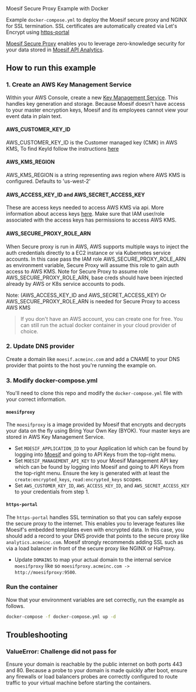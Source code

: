 Moesif Secure Proxy Example with Docker 

Example `docker-compose.yml` to deploy the Moesif secure proxy and NGINX for SSL termination. 
SSL certificates are automatically created via Let's Encrypt using [https-portal](https://github.com/SteveLTN/https-portal)

[Moesif Secure Proxy](https://www.moesif.com/docs/platform/secure-proxy/) enables you to leverage zero-knowledge security for your data stored in [Moesif API Analytics](https://www.moesif.com/).

## How to run this example

### 1. Create an AWS Key Management Service
Within your AWS Console, create a new [Key Management Service](https://aws.amazon.com/kms/). This handles key generation and storage. 
Because Moesif doesn't have access to your master encryption keys, Moesif and its employees cannot view your event data in plain text.

#### AWS_CUSTOMER_KEY_ID
AWS_CUSTOMER_KEY_ID is the Customer managed key (CMK) in AWS KMS, To find KeyId follow the instructions [here](https://docs.aws.amazon.com/kms/latest/developerguide/find-cmk-id-arn.html)
#### AWS_KMS_REGION
AWS_KMS_REGION is a string representing aws region where AWS KMS is configured. Defaults to 'us-west-2'
#### AWS_ACCESS_KEY_ID and AWS_SECRET_ACCESS_KEY
These are access keys needed to access AWS KMS via api. More information about access keys [here](https://docs.aws.amazon.com/general/latest/gr/aws-sec-cred-types.html#access-keys-and-secret-access-keys). Make sure that IAM user/role associated with the access keys has permissions to access AWS KMS.
#### AWS_SECURE_PROXY_ROLE_ARN
When Secure proxy is run in AWS,  AWS supports multiple ways to inject the auth credentials directly to a EC2 instance or via Kubernetes service accounts.
In this case pass the IAM role AWS_SECURE_PROXY_ROLE_ARN as environment variable, Secure Proxy will assume this role to gain auth access to AWS KMS. 
Note for Secure Proxy to assume role AWS_SECURE_PROXY_ROLE_ARN, base creds should have been injected already by AWS or K8s service accounts to pods.

Note: (AWS_ACCESS_KEY_ID and AWS_SECRET_ACCESS_KEY) Or AWS_SECURE_PROXY_ROLE_ARN is needed for Secure Proxy to access AWS KMS

> If you don't have an AWS account, you can create one for free. You can still run the actual docker container in your cloud provider of choice.

### 2. Update DNS provider

Create a domain like `moesif.acmeinc.com` and add a CNAME to your DNS provider that points to the host you're running the example on. 

### 3. Modify docker-compose.yml

You'll need to clone this repo and modify the `docker-compose.yml` file with your correct information.

#### `moesifproxy`

The `moesifproxy` is a image provided by Moesif that encrypts and decrypts your data on the fly using Bring Your Own Key (BYOK). Your master keys are stored in AWS Key Management Service. 

* Set `MOESIF_APPLICATION_ID` to your Application Id which can be found by logging into [Moesif](https://www.moesif.com) and going to API Keys from the top-right menu.
* Set `MOESIF_MANAGEMENT_API_KEY` to your Moesif Management API key which can be found by logging into Moesif and going to API Keys from the top-right menu.
Ensure the key is generated with at least the `create:encrypted_keys`, `read:encrypted_keys` scopes.
* Set `AWS_CUSTOMER_KEY_ID`, `AWS_ACCESS_KEY_ID`, and `AWS_SECRET_ACCESS_KEY` to your credentials from step 1. 

#### `https-portal`

The `https-portal` handles SSL termination so that you can safely expose the secure proxy to the internet. This enables you to leverage features like Moesif's embedded templates 
even with encrypted data. In this case, you should add a record to your DNS provide that points to the secure proxy like `analytics.acmeinc.com`. 
Moesif strongly recommends adding SSL such as via a load balancer in front of the secure proxy like NGINX or HaProxy. 

* Update `DOMAINS` to map your actual domain to the internal service `moesifproxy` like so `moesifproxy.acmeinc.com -> http://moesifproxy:9500`.

### Run the container

Now that your environment variables are set correctly, run the example as follows. 

```bash
docker-compose -f docker-compose.yml up -d
```

## Troubleshooting

### ValueError: Challenge did not pass for

Ensure your domain is reachable by the public internet on both ports 443 and 80. Because a probe to your domain is made quickly after boot, ensure any firewalls or load balancers probes are correctly configured to route traffic to your virtual machine before starting the containers. 

